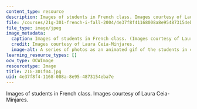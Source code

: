 ```yaml
---
content_type: resource
description: Images of students in French class. Images courtesy of Laura Ceia-Minjares.
file: /courses/21g-301-french-i-fall-2004/4e37f8f41168008a8e954873154eba7e_21G-301f04.jpg
file_type: image/jpeg
image_metadata:
  caption: Images of students in French class. (Images courtesy of Laura Ceia-Minjares.)
  credit: Images courtesy of Laura Ceia-Minjares.
  image-alt: A series of photos as an animated gif of the students in class.
learning_resource_types: []
ocw_type: OCWImage
resourcetype: Image
title: 21G-301f04.jpg
uid: 4e37f8f4-1168-008a-8e95-4873154eba7e
---
```

Images of students in French class. Images courtesy of Laura Ceia-Minjares.


